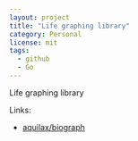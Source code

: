 ```yaml
---
layout: project
title: "Life graphing library"
category: Personal
license: mit
tags:
  - github
  - Go
---
```


Life graphing library

Links:


* [aquilax/biograph](https://github.com/aquilax/biograph)
